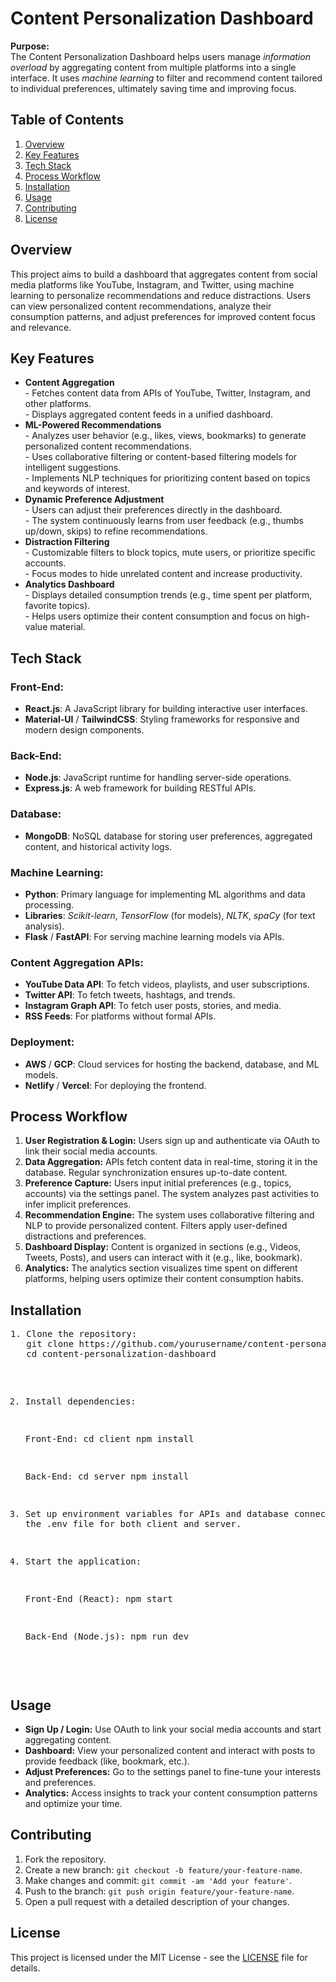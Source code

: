 <h1>Content Personalization Dashboard</h1>

<p><strong>Purpose:</strong><br>
The Content Personalization Dashboard helps users manage <em>information overload</em> by aggregating content from multiple platforms into a single interface. It uses <em>machine learning</em> to filter and recommend content tailored to individual preferences, ultimately saving time and improving focus.</p>

<h2>Table of Contents</h2>
<ol>
  <li><a href="#overview">Overview</a></li>
  <li><a href="#key-features">Key Features</a></li>
  <li><a href="#tech-stack">Tech Stack</a></li>
  <li><a href="#process-workflow">Process Workflow</a></li>
  <li><a href="#installation">Installation</a></li>
  <li><a href="#usage">Usage</a></li>
  <li><a href="#contributing">Contributing</a></li>
  <li><a href="#license">License</a></li>
</ol>

<h2 id="overview">Overview</h2>
<p>This project aims to build a dashboard that aggregates content from social media platforms like YouTube, Instagram, and Twitter, using machine learning to personalize recommendations and reduce distractions. Users can view personalized content recommendations, analyze their consumption patterns, and adjust preferences for improved content focus and relevance.</p>

<h2 id="key-features">Key Features</h2>
<ul>
  <li><strong>Content Aggregation</strong><br>
    - Fetches content data from APIs of YouTube, Twitter, Instagram, and other platforms.<br>
    - Displays aggregated content feeds in a unified dashboard.
  </li>
  <li><strong>ML-Powered Recommendations</strong><br>
    - Analyzes user behavior (e.g., likes, views, bookmarks) to generate personalized content recommendations.<br>
    - Uses collaborative filtering or content-based filtering models for intelligent suggestions.<br>
    - Implements NLP techniques for prioritizing content based on topics and keywords of interest.
  </li>
  <li><strong>Dynamic Preference Adjustment</strong><br>
    - Users can adjust their preferences directly in the dashboard.<br>
    - The system continuously learns from user feedback (e.g., thumbs up/down, skips) to refine recommendations.
  </li>
  <li><strong>Distraction Filtering</strong><br>
    - Customizable filters to block topics, mute users, or prioritize specific accounts.<br>
    - Focus modes to hide unrelated content and increase productivity.
  </li>
  <li><strong>Analytics Dashboard</strong><br>
    - Displays detailed consumption trends (e.g., time spent per platform, favorite topics).<br>
    - Helps users optimize their content consumption and focus on high-value material.
  </li>
</ul>

<h2 id="tech-stack">Tech Stack</h2>
<h3>Front-End:</h3>
<ul>
  <li><strong>React.js</strong>: A JavaScript library for building interactive user interfaces.</li>
  <li><strong>Material-UI</strong> / <strong>TailwindCSS</strong>: Styling frameworks for responsive and modern design components.</li>
</ul>

<h3>Back-End:</h3>
<ul>
  <li><strong>Node.js</strong>: JavaScript runtime for handling server-side operations.</li>
  <li><strong>Express.js</strong>: A web framework for building RESTful APIs.</li>
</ul>

<h3>Database:</h3>
<ul>
  <li><strong>MongoDB</strong>: NoSQL database for storing user preferences, aggregated content, and historical activity logs.</li>
</ul>

<h3>Machine Learning:</h3>
<ul>
  <li><strong>Python</strong>: Primary language for implementing ML algorithms and data processing.</li>
  <li><strong>Libraries</strong>: <em>Scikit-learn</em>, <em>TensorFlow</em> (for models), <em>NLTK</em>, <em>spaCy</em> (for text analysis).</li>
  <li><strong>Flask</strong> / <strong>FastAPI</strong>: For serving machine learning models via APIs.</li>
</ul>

<h3>Content Aggregation APIs:</h3>
<ul>
  <li><strong>YouTube Data API</strong>: To fetch videos, playlists, and user subscriptions.</li>
  <li><strong>Twitter API</strong>: To fetch tweets, hashtags, and trends.</li>
  <li><strong>Instagram Graph API</strong>: To fetch user posts, stories, and media.</li>
  <li><strong>RSS Feeds</strong>: For platforms without formal APIs.</li>
</ul>

<h3>Deployment:</h3>
<ul>
  <li><strong>AWS</strong> / <strong>GCP</strong>: Cloud services for hosting the backend, database, and ML models.</li>
  <li><strong>Netlify</strong> / <strong>Vercel</strong>: For deploying the frontend.</li>
</ul>

<h2 id="process-workflow">Process Workflow</h2>
<ol>
  <li><strong>User Registration & Login:</strong> Users sign up and authenticate via OAuth to link their social media accounts.</li>
  <li><strong>Data Aggregation:</strong> APIs fetch content data in real-time, storing it in the database. Regular synchronization ensures up-to-date content.</li>
  <li><strong>Preference Capture:</strong> Users input initial preferences (e.g., topics, accounts) via the settings panel. The system analyzes past activities to infer implicit preferences.</li>
  <li><strong>Recommendation Engine:</strong> The system uses collaborative filtering and NLP to provide personalized content. Filters apply user-defined distractions and preferences.</li>
  <li><strong>Dashboard Display:</strong> Content is organized in sections (e.g., Videos, Tweets, Posts), and users can interact with it (e.g., like, bookmark).</li>
  <li><strong>Analytics:</strong> The analytics section visualizes time spent on different platforms, helping users optimize their content consumption habits.</li>
</ol>

<h2 id="installation">Installation</h2>
<pre>
1. Clone the repository:
   git clone https://github.com/yourusername/content-personalization-dashboard.git
   cd content-personalization-dashboard

2. Install dependencies:

   Front-End:
   cd client
   npm install

   Back-End:
   cd server
   npm install

3. Set up environment variables for APIs and database connections in the .env file for both client and server.

4. Start the application:

   Front-End (React):
   npm start

   Back-End (Node.js):
   npm run dev
</pre>

<h2 id="usage">Usage</h2>
<ul>
  <li><strong>Sign Up / Login:</strong> Use OAuth to link your social media accounts and start aggregating content.</li>
  <li><strong>Dashboard:</strong> View your personalized content and interact with posts to provide feedback (like, bookmark, etc.).</li>
  <li><strong>Adjust Preferences:</strong> Go to the settings panel to fine-tune your interests and preferences.</li>
  <li><strong>Analytics:</strong> Access insights to track your content consumption patterns and optimize your time.</li>
</ul>

<h2 id="contributing">Contributing</h2>
<ol>
  <li>Fork the repository.</li>
  <li>Create a new branch: <code>git checkout -b feature/your-feature-name</code>.</li>
  <li>Make changes and commit: <code>git commit -am 'Add your feature'</code>.</li>
  <li>Push to the branch: <code>git push origin feature/your-feature-name</code>.</li>
  <li>Open a pull request with a detailed description of your changes.</li>
</ol>

<h2 id="license">License</h2>
<p>This project is licensed under the MIT License - see the <a href="LICENSE">LICENSE</a> file for details.</p>
